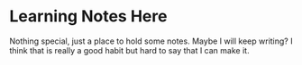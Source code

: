 # Learning Notes Here

Nothing special, just a place to hold some notes. Maybe I will keep writing? I think that is really a good habit but hard to say that I can make it.
